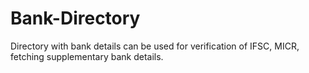 # Bank-Directory
Directory with bank details can be used for verification of IFSC, MICR, fetching supplementary bank details.

